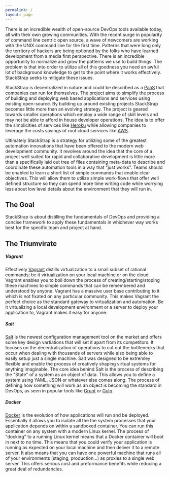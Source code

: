```yaml
---
permalink: /
layout: page
---
```


There is an incredible wealth of open-source DevOps tools available today, all
with their own growing communities. With the recent surge in popularity of command
line centric open source, a wave of newcomers are working with the UNIX command
line for the first time. Patterns that were long only the territory of hackers are
being optioned by the folks who have learned development from a media first
perspective. There is an incredible opportunity to normalize and grow the patterns
we use to build things.  The problem is that into order to utilize all of this
goodness you need an awful lot of background knowledge to get to the point where
it works effectively. StackStrap seeks to mitigate these issues.

StackStrap is decentralized in nature and could be described as a [PaaS] that
companies can run for themselves. The project aims to simplify the process of
building and deploying web based applications and services using existing
open-source. By building up around existing projects StackStrap becomes little
more than an evolving strategy. The project is geared towards smaller operations
which employ a wide range of skill levels and may not be able to afford in house
developer operations. The idea is to offer the simplicities of services like
[Heroku] while allowing companies to leverage the costs savings of root cloud
services like [AWS].

<!--
I don’t like Heroku & AWS being called out directly. I think you should describe
what value Heroku adds and remove the name reference. Same with AWS. For all we
know someone may way to use this with private cloud and custom automation.
-->

Ultimately StackStrap is a strategy for utilizing some of the greatest automation
innovations that have been offered to the modern web development community.  It
revolves around the idea that the core of a project well suited for rapid and
collaborative development is little more than a specifically laid out tree of
files containing meta-data to describe and coordinate these automation tools in a
way that "just works". Teams should be enabled to learn a short list of simple
commands that enable clear objectives.  This will allow them to utilize simple
work-flows that offer well defined structure so they can spend more time writing
code while worrying less about low level details about the environment that they
will run in.

## The Goal

StackStrap is about distilling the fundamentals of DevOps and providing a concise
framework to apply these fundamentals in whichever way works best for the specific
team and project at hand.

## The Triumvirate

##### Vagrant

Effectively [Vagrant] distills virtualization to a small subset of rational
commands; be it virtualization on your local machine or on the cloud. Vagrant
enables you to boil down the process of creating/starting/stoping these machines
to simple commands that can be remembered and understood by anyone. Vagrant has
a massive user base contributing to it which is not fixated on any particular
community. This makes Vagrant the perfect choice as the standard gateway to
virtualization and automation. Be it virtualizing a local development
environment or a server to deploy your application to, Vagrant makes it easy for
anyone.

##### Salt

[Salt] is the newest configuration management tool on the market and offers
some key design vartiations that will set it apart from its competitors. It
focuses on the decentralization of operations to cut out the bottlenecks that
occur when dealing with thousands of servers while also being able to easily
setup just a single machine. Salt was designed to be extremley flexible and
enable the process of creatively shaping virtual systems for anything
imaginable. The core idea behind Salt is the process of describing the "State"
of a system as an object of data. This allows you to define a system using YAML,
JSON or whatever else comes along. The process of defining how something will
work as an object is becoming the standard in DevOps, as seen in popular tools
like [Grunt] or [Gulp].

##### Docker

[Docker] is the evolution of how applications will run and be deployed.
Essentially it allows you to isolate all the the system processes that your
application depends on within a sandboxed container. You can run this container
on any system with a modern Linux kernel. The process of "docking" to a running
Linux kernel means that a Docker container will boot in next to no time. This
means that you could verify your application is running as expected on your
local machine and then deliver it to a remote server.  It also means that you
can have one powerful machine that runs all of your environments (staging,
production...) as proxies to a single web server. This offers serious cost and
preformance benefits while reducing a great deal of redundancies.

[PaaS]: http://en.wikipedia.org/wiki/Platform_as_a_service
[Heroku]: https://www.heroku.com/
[AWS]: http://aws.amazon.com/
[Vagrant]: http://vagrantup.com/
[Salt]: http://saltstack.com/
[Grunt]: http://gruntjs.com/
[Gulp]: http://gulpjs.com/
[Docker]: https://www.docker.com/
